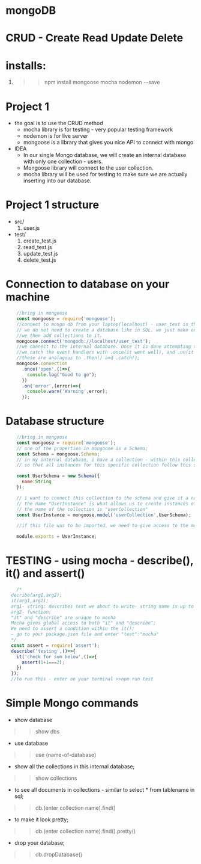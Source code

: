 # mongoDB

# CRUD - Create Read Update Delete
# installs:
  1. >> npm install mongoose mocha nodemon --save

# Project 1
  * the goal is to use the CRUD method
    - mocha library is for testing - very popular testing framework
    - nodemon is for live server
    - mongoose is a library that gives you nice API to connect with mongo
  * IDEA
    - In our single Mongo database, we will create an internal database with only one collection - users.
    - Mongoose library will connect to the user collection.
    - mocha library will be used for testing to make sure we are actually inserting into our database.
# Project 1 structure
  * src/
    1. user.js
  * test/
    1. create_test.js
    2. read_test.js
    3. update_test.js
    4. delete_test.js

# Connection to database on your machine
```javascript
    //bring in mongoose
    const mongoose = require('mongoose');
    //connect to mongo db from your laptop(localhost) - user_test is the name of one of our internal database.
    // we do not need to create a database like in SQL. we just make one of the internal databases.
    //we then add collections to it.
    mongoose.connect('mongodb://localhost/user_test');
    //we connect to the internal database. Once it is done attempting to connect it return promise.
    //we catch the event handlers with .once(it went well), and .on(it didnt go well);
    //these are analagous to .then() and .catch();
    mongoose.connection
      .once('open',()=>{
        console.log("Good to go");
      })
      .on('error',(error)=>{
        console.warn('Warning',error);
      });
```


# Database structure
```javascript
    //bring in mongoose
    const mongoose = require('mongoose');
    // one of the properties in mongoose is a Schema;
    const Schema = mongoose.Schema;
    // in my internal database, i have a collection - within this collection, i will create a schema for it
    // so that all instances for this specific collection follow this schema.

    const UserSchema = new Schema({
      name:String
    });

    // i want to connect this collection to the schema and give it a name.
    // the name "UserInstance" is what allows us to create instances of the model.
    // the name of the collection is "userCollection"
    const UserInstance = mongoose.model('userCollection',UserSchema);

    //if this file was to be imported, we need to give access to the model in our collection;

    module.exports = UserInstance;
```
  # TESTING - using mocha - describe(), it() and assert()
  ```javascript
      /*
    decribe(arg1,arg2);
    it(arg1,arg2);
    arg1- string: describes test we about to write- string name is up to you
    arg2- function;
    "it" and "describe" are unique to mocha
    Mocha gives global access to both "it" and "describe";
    We need to assert a condition within the it();
    - go to your package.json file and enter "test":"mocha"
    */
    const assert = require('assert');
    describe('testing',()=>{
      it('check for sum below',()=>{
        assert(1+1===2);
      })
    });
    //to run this - enter on your terminal >>npm run test 
```
# Simple Mongo commands
  - show database
  >> show dbs
  - use database
  >> use (name-of-database)
  - show all the collections in this internal database;
  >> show collections
  - to see all documents in collections - similar to select * from tablename in sql;
  >> db.(enter collection name).find()
  - to make it look pretty;
  >> db.(enter collection name).find().pretty()
  - drop your database;
  >> db.dropDatabase()